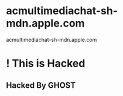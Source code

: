 # acmultimediachat-sh-mdn.apple.com
acmultimediachat-sh-mdn.apple.com
<h1>! This is Hacked</h1>
<h2>Hacked By GHOST</h2>
